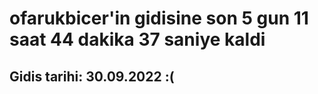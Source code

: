 # ofarukbicer'in gidisine son 5 gun 11 saat 44 dakika 37 saniye kaldi

## Gidis tarihi: 30.09.2022 :(
